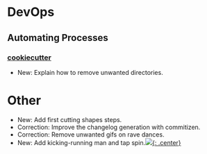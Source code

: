 # DevOps

## Automating Processes

### [cookiecutter](cookiecutter.md)

* New: Explain how to remove unwanted directories.

# Other

* New: Add first cutting shapes steps.
* Correction: Improve the changelog generation with commitizen.
* Correction: Remove unwanted gifs on rave dances.
* New: Add kicking-running man and tap spin.[![](not-by-ai.svg){: .center}](https://notbyai.fyi)
